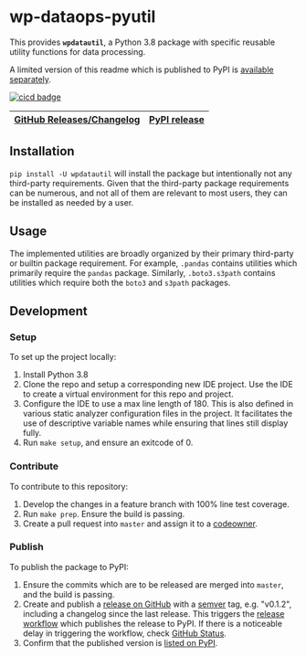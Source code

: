# wp-dataops-pyutil
This provides **`wpdatautil`**, a Python 3.8 package with specific reusable utility functions for data processing.

A limited version of this readme which is published to PyPI is [available separately](README_PyPI.md).

[![cicd badge](https://github.com/wqpredtech/wp-dataops-pyutil/workflows/cicd/badge.svg?branch=master)](https://github.com/wqpredtech/wp-dataops-pyutil/actions?query=workflow%3Acicd+branch%3Amaster)

| [GitHub Releases/Changelog](https://github.com/wqpredtech/wp-dataops-pyutil/releases) | [PyPI release](https://pypi.org/project/wpdatautil/) |
|-|-|

## Installation
`pip install -U wpdatautil` will install the package but intentionally not any third-party requirements.
Given that the third-party package requirements can be numerous, and not all of them are relevant to most users, they can be installed as needed by a user.

## Usage
The implemented utilities are broadly organized by their primary third-party or builtin package requirement.
For example, `.pandas` contains utilities which primarily require the `pandas` package.
Similarly, `.boto3.s3path` contains utilities which require both the `boto3` and `s3path` packages.

## Development
### Setup
To set up the project locally:
1. Install Python 3.8
1. Clone the repo and setup a corresponding new IDE project. Use the IDE to create a virtual environment for this repo and project.
1. Configure the IDE to use a max line length of 180. This is also defined in various static analyzer configuration files in the project.
It facilitates the use of descriptive variable names while ensuring that lines still display fully.
1. Run `make setup`, and ensure an exitcode of 0.
### Contribute
To contribute to this repository:
1. Develop the changes in a feature branch with 100% line test coverage.
1. Run `make prep`. Ensure the build is passing.
1. Create a pull request into `master` and assign it to a [codeowner](.github/CODEOWNERS).
### Publish
To publish the package to PyPI:
1. Ensure the commits which are to be released are merged into `master`, and the build is passing.
1. Create and publish a [release on GitHub](https://github.com/wqpredtech/wp-dataops-pyutil/releases) with a [semver](https://semver.org/) tag, e.g. "v0.1.2", including a changelog since the last release.
This triggers the [release workflow](https://github.com/wqpredtech/wp-dataops-pyutil/actions?query=workflow%3Acicd+event%3Arelease) which publishes the release to PyPI.
If there is a noticeable delay in triggering the workflow, check [GitHub Status](https://www.githubstatus.com/).
1. Confirm that the published version is [listed on PyPI](https://pypi.org/project/wpdatautil/#history).
